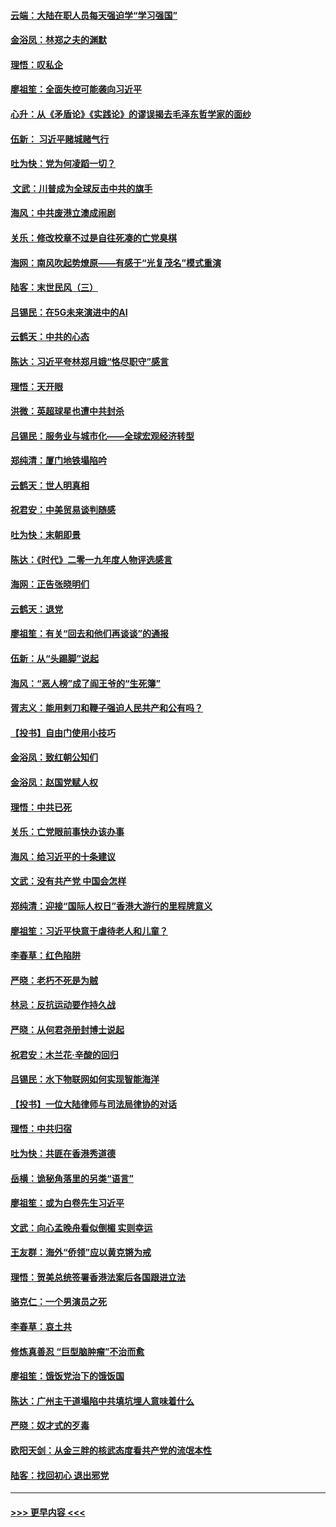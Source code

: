 #### [云端：大陆在职人员每天强迫学“学习强国”](../pages/nsc993/n11738735.md?t=12230811) 
#### [金浴凤：林郑之夫的渊默](../pages/nsc993/n11737735.md?t=12230811) 
#### [理悟：叹私企](../pages/nsc993/n11737715.md?t=12230811) 
#### [廖祖笙：全面失控可能袭向习近平](../pages/nsc993/n11737704.md?t=12230811) 
#### [心升：从《矛盾论》《实践论》的谬误揭去毛泽东哲学家的面纱](../pages/nsc993/n11736962.md?t=12230811) 
#### [伍新： 习近平赌城赌气行](../pages/nsc993/n11736929.md?t=12230811) 
#### [吐为快：党为何凌蹈一切？](../pages/nsc993/n11736915.md?t=12230811) 
#### [ 文武：川普成为全球反击中共的旗手](../pages/nsc993/n11736882.md?t=12230811) 
#### [海风：中共废港立澳成闹剧](../pages/nsc993/n11735857.md?t=12230811) 
#### [关乐：修改校章不过是自往死凑的亡党臭棋](../pages/nsc993/n11735097.md?t=12230811) 
#### [海网：南风吹起势燎原——有感于“光复茂名”模式重演](../pages/nsc993/n11732308.md?t=12230811) 
#### [陆客：末世民风（三）](../pages/nsc993/n11732211.md?t=12230811) 
#### [吕锡民：在5G未来演进中的AI](../pages/nsc993/n11730010.md?t=12230811) 
#### [云鹤天：中共的心态](../pages/nsc993/n11729906.md?t=12230811) 
#### [陈达：习近平夸林郑月娥“恪尽职守”感言](../pages/nsc993/n11729881.md?t=12230811) 
#### [理悟：天开眼](../pages/nsc993/n11729699.md?t=12230811) 
#### [洪微：英超球星也遭中共封杀](../pages/nsc993/n11727243.md?t=12230811) 
#### [吕锡民：服务业与城市化——全球宏观经济转型](../pages/nsc993/n11725845.md?t=12230811) 
#### [郑纯清：厦门地铁塌陷吟](../pages/nsc993/n11725813.md?t=12230811) 
#### [云鹤天：世人明真相](../pages/nsc993/n11725621.md?t=12230811) 
#### [祝君安：中美贸易谈判随感](../pages/nsc993/n11725609.md?t=12230811) 
#### [吐为快：末朝即景](../pages/nsc993/n11723365.md?t=12230811) 
#### [陈达：《时代》二零一九年度人物评选感言](../pages/nsc993/n11723337.md?t=12230811) 
#### [海网：正告张晓明们](../pages/nsc993/n11723228.md?t=12230811) 
#### [云鹤天：退党](../pages/nsc993/n11723056.md?t=12230811) 
#### [廖祖笙：有关“回去和他们再谈谈”的通报](../pages/nsc993/n11722442.md?t=12230811) 
#### [伍新：从“头踢脚”说起](../pages/nsc993/n11722429.md?t=12230811) 
#### [海风：“恶人榜”成了阎王爷的“生死簿”](../pages/nsc993/n11722272.md?t=12230811) 
#### [胥志义：能用剌刀和鞭子强迫人民共产和公有吗？](../pages/nsc993/n11720569.md?t=12230811) 
#### [【投书】自由门使用小技巧](../pages/nsc993/n11720180.md?t=12230811) 
#### [金浴凤：致红朝公知们](../pages/nsc993/n11720563.md?t=12230811) 
#### [金浴凤：赵国党赋人权](../pages/nsc993/n11720533.md?t=12230811) 
#### [理悟：中共已死](../pages/nsc993/n11720233.md?t=12230811) 
#### [关乐：亡党眼前事快办该办事](../pages/nsc993/n11719160.md?t=12230811) 
#### [海风：给习近平的十条建议](../pages/nsc993/n11717616.md?t=12230811) 
#### [文武：没有共产党 中国会怎样](../pages/nsc993/n11717584.md?t=12230811) 
#### [郑纯清：迎接“国际人权日”香港大游行的里程牌意义](../pages/nsc993/n11717417.md?t=12230811) 
#### [廖祖笙：习近平快意于虐待老人和儿童？](../pages/nsc993/n11715313.md?t=12230811) 
#### [李春草：红色陷阱](../pages/nsc993/n11715029.md?t=12230811) 
#### [严晓：老朽不死是为贼](../pages/nsc993/n11712910.md?t=12230811) 
#### [林忌：反抗运动要作持久战](../pages/nsc993/n11712623.md?t=12230811) 
#### [严晓：从何君尧册封博士说起](../pages/nsc993/n11712465.md?t=12230811) 
#### [祝君安：木兰花·辛酸的回归](../pages/nsc993/n11712381.md?t=12230811) 
#### [吕锡民：水下物联网如何实现智能海洋](../pages/nsc993/n11711158.md?t=12230811) 
#### [【投书】一位大陆律师与司法局律协的对话](../pages/nsc993/n11709675.md?t=12230811) 
#### [理悟：中共归宿](../pages/nsc993/n11710059.md?t=12230811) 
#### [吐为快：共匪在香港秀道德](../pages/nsc993/n11709979.md?t=12230811) 
#### [岳横：诡秘角落里的另类“语言”](../pages/nsc993/n11709792.md?t=12230811) 
#### [廖祖笙：或为白卷先生习近平](../pages/nsc993/n11708330.md?t=12230811) 
#### [文武：向心孟晚舟看似倒楣 实则幸运](../pages/nsc993/n11708236.md?t=12230811) 
#### [王友群：海外“侨领”应以黄克锵为戒](../pages/nsc993/n11706176.md?t=12230811) 
#### [理悟：贺美总统签署香港法案后各国跟进立法](../pages/nsc993/n11706853.md?t=12230811) 
#### [骆克仁：一个男演员之死](../pages/nsc993/n11706677.md?t=12230811) 
#### [李春草：哀土共](../pages/nsc993/n11706255.md?t=12230811) 
#### [修炼真善忍 “巨型脑肿瘤”不治而愈](../pages/nsc993/n11705340.md?t=12230811) 
#### [廖祖笙：饿饭党治下的饿饭国](../pages/nsc993/n11705085.md?t=12230811) 
#### [陈达：广州主干道塌陷中共填坑埋人意味着什么](../pages/nsc993/n11705046.md?t=12230811) 
#### [严晓：奴才式的歹毒](../pages/nsc993/n11704826.md?t=12230811) 
#### [欧阳天剑：从金三胖的核武态度看共产党的流氓本性](../pages/nsc993/n11702238.md?t=12230811) 
#### [陆客：找回初心 退出邪党](../pages/nsc993/n11702213.md?t=12230811) 

----
#### [ >>> 更早内容 <<< ](../indexes/nsc993-earlier.md)
